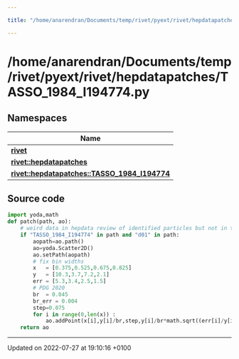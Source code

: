 ```yaml
---

title: "/home/anarendran/Documents/temp/rivet/pyext/rivet/hepdatapatches/TASSO_1984_I194774.py"

---
```


# /home/anarendran/Documents/temp/rivet/pyext/rivet/hepdatapatches/TASSO_1984_I194774.py



## Namespaces

| Name           |
| -------------- |
| **[rivet](http://example.org/namespaces/namespacerivet/)**  |
| **[rivet::hepdatapatches](http://example.org/namespaces/namespacerivet_1_1hepdatapatches/)**  |
| **[rivet::hepdatapatches::TASSO_1984_I194774](http://example.org/namespaces/namespacerivet_1_1hepdatapatches_1_1tasso__1984__i194774/)**  |




## Source code

```python
import yoda,math
def patch(path, ao):
    # weird data in hepdata review of identified particles but not in the paper entry!
    if "TASSO_1984_I194774" in path and "d01" in path:
        aopath=ao.path()
        ao=yoda.Scatter2D()
        ao.setPath(aopath)
        # fix bin widths
        x   = [0.375,0.525,0.675,0.825]
        y   = [10.3,3.7,7.2,2.1]
        err = [5.3,3.4,2.5,1.5]
        # PDG 2020
        br  = 0.045
        br_err = 0.004
        step=0.075
        for i in range(0,len(x)) :
            ao.addPoint(x[i],y[i]/br,step,y[i]/br*math.sqrt((err[i]/y[i])**2+(br_err/br)**2))
    return ao
```


-------------------------------

Updated on 2022-07-27 at 19:10:16 +0100
